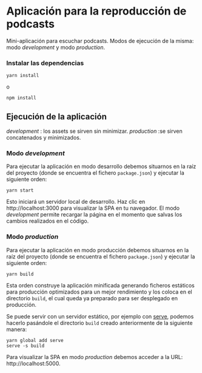 # Aplicación para la reproducción de podcasts

Mini-aplicación para escuchar podcasts. Modos de ejecución de la misma: modo _development_  y modo _production_.


### Instalar las dependencias

```
yarn install
```
o
```
npm install
```

## Ejecución de la aplicación
 _development_ : los assets se sirven sin minimizar.
 _production_ :se sirven concatenados y minimizados.

### Modo _development_

Para ejecutar la aplicación en modo desarrollo debemos situarnos en la raíz del proyecto (donde se encuentra el fichero `package.json`) y ejecutar la siguiente orden:

```
yarn start
```

Esto iniciará un servidor local de desarrollo. Haz clic en http://localhost:3000 para visualizar la SPA en tu navegador. El modo _development_ permite recargar la página en el momento que salvas los cambios realizados en el código.

### Modo _production_

Para ejecutar la aplicación en modo producción debemos situarnos en la raíz del proyecto (donde se encuentra el fichero `package.json`) y ejecutar la siguiente orden:

```
yarn build
```

Esta orden construye la aplicación minificada generando ficheros estáticos para producción optimizados para un mejor rendimiento y los coloca en el directorio `build`, el cual queda ya preparado para ser desplegado en producción.

Se puede servir con un servidor estático, por ejemplo con [serve][serve], podemos hacerlo pasándole el directorio `build` creado anteriormente de la siguiente manera:

```
yarn global add serve
serve -s build
```

Para visualizar la SPA en modo _production_ debemos acceder a la URL: http://localhost:5000.

[serve]: https://www.npmjs.com/package/serve
[npm]: https://www.npmjs.com/
[yarn]: https://yarnpkg.com/lang/en/
